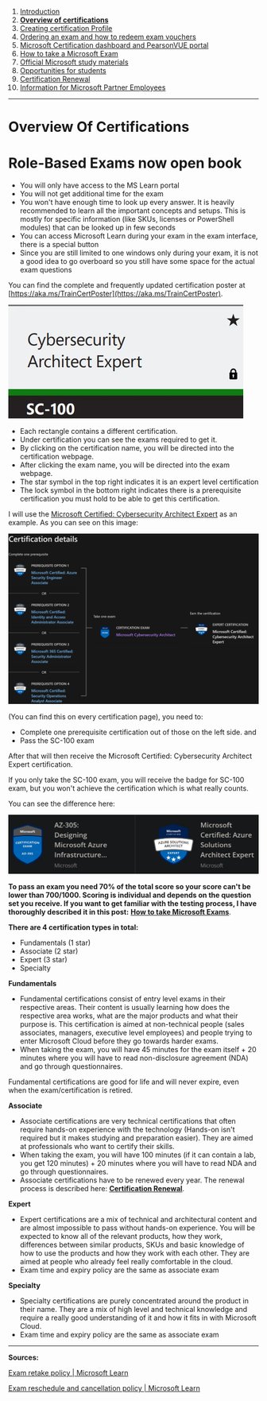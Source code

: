1. [Introduction](1.%20Introduction.md)
2. [**Overview of certifications**](2.%20Overview%20of%20certifications.md)
3. [Creating certification Profile](3.%20Creating%20a%20certification%20profile.md)
4. [Ordering an exam and how to redeem exam vouchers](4.%20Ordering%20an%20exam%20and%20how%20to%20redeem%20exam%20vouchers.md)
5. [Microsoft Certification dashboard and PearsonVUE portal](5.%20Microsoft%20certification%20dashboard%20and%20PearsonVUE%20portal.md)
6. [How to take a Microsoft Exam](%20%20%20%20%20%20How%20to%20take%20Microsoft%20Exams.md)
7. [Official Microsoft study materials](7.%20Official%20Microsoft%20study%20materials.md)
8. [Opportunities for students](9.%20Opportunities%20for%20students.md)
9. [Certification Renewal](X.%20Certification%20renewal.md)
10. [Information for Microsoft Partner Employees](XI.%20Information%20for%20Microsoft%20Partner%20Employees.md)

---

# Overview Of Certifications

# Role-Based Exams now open book

*   You will only have access to the MS Learn portal
*   You will not get additional time for the exam
*   You won't have enough time to look up every answer. It is heavily recommended to learn all the important concepts and setups. This is mostly for specific information (like SKUs, licenses or PowerShell modules) that can be looked up in few seconds
*   You can access Microsoft Learn during your exam in the exam interface, there is a special button
*   Since you are still limited to one windows only during your exam, it is not a good idea to go overboard so you still have some space for the actual exam questions

You can find the complete and frequently updated certification poster at [https://aka.ms/TrainCertPoster](https://aka.ms/TrainCertPoster).

<img title="" src="/Images/cysecarchitectexpert.webp" alt="Cybersecurity Architect Expert Certification">

* Each rectangle contains a different certification.
* Under certification you can see the exams required to get it.
* By clicking on the certification name, you will be directed into the certification webpage.
* After clicking the exam name, you will be directed into the exam webpage.
* The star symbol in the top right indicates it is an expert level certification
* The lock symbol in the bottom right indicates there is a prerequisite certification you must hold to be able to get this certification.

I will use the [Microsoft Certified: Cybersecurity Architect Expert](https://docs.microsoft.com/en-us/certifications/cybersecurity-architect-expert/?WT.mc_id=certposter_poster-wwl%3FWT.mc_id%3Dcertposter_poster-wwl) as an example. As you can see on this image:

<img title="" src="/Images/certificationdetails.webp" alt="Certification Details">

(You can find this on every certification page), you need to:

* Complete one prerequisite certification out of those on the left side.
  and
* Pass the SC-100 exam

After that will then receive the Microsoft Certified: Cybersecurity Architect Expert certification.

If you only take the SC-100 exam, you will receive the badge for SC-100 exam, but you won't achieve the certification which is what really counts.

You can see the difference here:

<img title="" src="/Images/badgedifference.webp" alt="AZ-305 and Azure Solutions Architect Expert badge difference">

**To pass an exam you need 70% of the total score so your score can't be lower than 700/1000. Scoring is individual and depends on the question set you receive. If you want to get familiar with the testing process, I have thoroughly described it in this post:** [**How to take Microsoft Exams**](%20%20%20%20%20%20How%20to%20take%20Microsoft%20Exams.md).

**There are 4 certification types in total:**

* Fundamentals (1 star)
* Associate (2 star)
* Expert (3 star)
* Specialty

**Fundamentals** 

* Fundamental certifications consist of entry level exams in their respective areas. Their content is usually learning how does the respective area works, what are the major products and what their purpose is. This certification is aimed at non-technical people (sales associates, managers, executive level employees) and people trying to enter Microsoft Cloud before they go towards harder exams.
* When taking the exam, you will have 45 minutes for the exam itself + 20 minutes where you will have to read non-disclosure agreement (NDA) and go through questionnaires.

Fundamental certifications are good for life and will never expire, even when the exam/certification is retired.

**Associate** 

* Associate certifications are very technical certifications that often require hands-on experience with the technology (Hands-on isn't required but it makes studying and preparation easier). They are aimed at professionals who want to certify their skills.
* When taking the exam, you will have 100 minutes (if it can contain a lab, you get 120 minutes) + 20 minutes where you will have to read NDA and go through questionnaires.
* Associate certifications have to be renewed every year. The renewal process is described here: [**Certification Renewal**](%20%20Certification%20Renewal.md).

**Expert**

* Expert certifications are a mix of technical and architectural content and are almost impossible to pass without hands-on experience. You will be expected to know all of the relevant products, how they work, differences between similar products, SKUs and basic knowledge of how to use the products and how they work with each other. They are aimed at people who already feel really comfortable in the cloud.
* Exam time and expiry policy are the same as associate exam

**Specialty**

* Specialty certifications are purely concentrated around the product in their name. They are a mix of high level and technical knowledge and require a really good understanding of it and how it fits in with Microsoft Cloud.
* Exam time and expiry policy are the same as associate exam

---

**Sources:**

[Exam retake policy | Microsoft Learn](https://learn.microsoft.com/en-us/certifications/exam-retake-policy)

[Exam reschedule and cancellation policy | Microsoft Learn](https://learn.microsoft.com/en-us/certifications/exam-reschedule-and-cancellation-policy)
